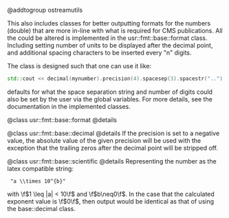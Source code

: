 @addtogroup ostreamutils

This also includes classes for better outputting formats for the numbers
(double) that are more in-line with what is required for CMS publications.
All the could be altered is implemented in the usr::fmt::base::format class.
Including setting number of units to be displayed after the decimal point, and
additional spacing characters to be inserted every "n" digits.

The class is designed such that one can use it like:
```cpp
std::cout << decimal(mynumber).precision(4).spacesep(3).spacestr("..") ;
```
defaults for what the space separation string and number of digits could also
be set by the user via the global variables. For more details, see the
documentation in the implemented classes.


@class usr::fmt::base::format
@details

@class usr::fmt::base::decimal
@details
If the precision is set to a negative value, the absolute value of the given
precision will be used with the exception that the trailing zeros after the
decimal point will be stripped off.


@class usr::fmt::base::scientific
@details
Representing the number as the latex compatible string:

```
 "a \\times 10^{b}"
```

with \f$1 \leq |a| < 10\f$ and \f$b\neq0\f$. In the case that the calculated
exponent value is \f$0\f$, then output would be identical as that of using
the base::decimal class.
